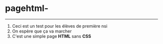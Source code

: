 # pagehtml-

----------------
1. Ceci est un test pour les élèves de première nsi
2. On espère que ça va marcher
3. C'est une simple page **HTML** sans **CSS**
